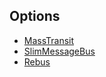## Options

- [MassTransit](https://masstransit.io/)
- [SlimMessageBus](https://github.com/zarusz/SlimMessageBus)
- [Rebus](https://github.com/rebus-org/Rebus)
